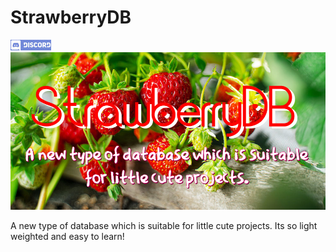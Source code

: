 # StrawberryDB

[![discord](readmedata/Disimg.jpg)](https://discord.gg/DUdY4A3H9w)
![StrawberryDB](Strawberry.jpg)

A new type of database which is suitable for little cute projects. Its so light weighted and easy to learn!

